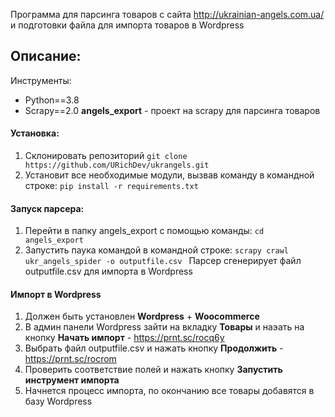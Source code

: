 Программа для парсинга товаров с сайта http://ukrainian-angels.com.ua/
и подготовки файла для импорта товаров в Wordpress

Описание:
-
Инструменты:
- Python==3.8
- Scrapy==2.0
**angels_export** - проект на scrapy для парсинга товаров

#### Установка:
1) Склонировать репозиторий
`git clone https://github.com/URichDev/ukrangels.git` 
2) Установит все необходимые модули, вызвав команду в командной строке:
`pip install -r requirements.txt`

#### Запуск парсера:
1) Перейти в папку angels_export с помощью команды:
`cd angels_export`
2) Запустить паука командой в командной строке: `scrapy crawl ukr_angels_spider -o outputfile.csv
`
Парсер сгенерирует файл outputfile.csv для импорта в Wordpress

#### Импорт в Wordpress
1) Должен быть установлен **Wordpress** + **Woocommerce**
2) В админ панели Wordpress зайти на вкладку **Товары** и наэать на кнопку **Начать импорт** - https://prnt.sc/rocq6y
3) Выбрать файл outputfile.csv и нажать кнопку **Продолжить** - https://prnt.sc/rocrom
4) Проверить соответствие полей и нажать кнопку **Запустить инструмент импорта**
5) Начнется процесс импорта, по окончанию все товары добавятся в базу Wordpress